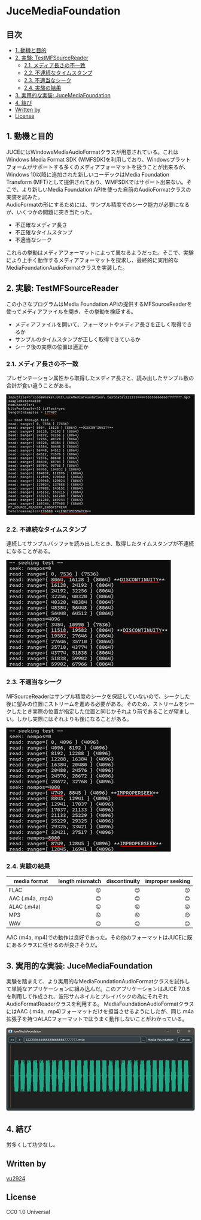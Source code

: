 # JuceMediaFoundation

## 目次
- [1. 動機と目的](#1-動機と目的)
- [2. 実験: TestMFSourceReader](#2-実験-testmfsourcereader)
  - [2.1. メディア長さの不一致](#21-メディア長さの不一致)
  - [2.2. 不連続なタイムスタンプ](#22-不連続なタイムスタンプ)
  - [2.3. 不適当なシーク](#23-不適当なシーク)
  - [2.4. 実験の結果](#24-実験の結果)
- [3. 実用的な実装: JuceMediaFoundation](#3-実用的な実装-jucemediafoundation)
- [4. 結び](#4-結び)
- [Written by](#written-by)
- [License](#license)

## 1. 動機と目的

JUCEにはWindowsMediaAudioFormatクラスが用意されている。これはWindows Media Format SDK (WMFSDK)を利用しており、Windowsプラットフォームがサポートする多くのメディアフォーマットを扱うことが出来るが、Windows 10以降に追加された新しいコーデックはMedia Foundation Transform (MFT)として提供されており、WMFSDKではサポート出来ない。そこで、より新しいMedia Foundation APIを使った自前のAudioFormatクラスの実装を試みた。  
AudioFormatの形にするためには、サンプル精度でのシーク能力が必要になるが、いくつかの問題に突き当たった。

- 不正確なメディア長さ
- 不正確なタイムスタンプ
- 不適当なシーク

これらの挙動はメディアフォーマットによって異なるようだった。そこで、実験により上手く動作するメディアフォーマットを探求し、最終的に実用的なMediaFoundationAudioFormatクラスを実装した。

## 2. 実験: TestMFSourceReader

この小さなプログラムはMedia Foundation APIの提供するMFSourceReaderを使ってメディアファイルを開き、その挙動を検証する。

- メディアファイルを開いて、フォーマットやメディア長さを正しく取得できるか
- サンプルのタイムスタンプが正しく取得できているか
- シーク後の実際の位置は適正か

### 2.1. メディア長さの不一致

プレゼンテーション属性から取得したメディア長さと、読み出したサンプル数の合計が食い違うことがある。

![length mismatch](media/length-mismatch.png)

### 2.2. 不連続なタイムスタンプ

連続してサンプルバッファを読み出したとき、取得したタイムスタンプが不連続になることがある。

![discontinuity](media/discontinuity.png)

### 2.3. 不適当なシーク

MFSourceReaderはサンプル精度のシークを保証していないので、シークした後に望みの位置にストリームを進める必要がある。そのため、ストリームをシークしたとき実際の位置が指定した位置と同じかそれより前であることが望ましい。しかし実際にはそれよりも後になることがある。

![improper seeking](media/improper-seek.png)

### 2.4. 実験の結果

|media format|length mismatch|discontinuity|improper seeking|
|-|-:|-:|-:|
|FLAC|😡|😊|😡|
|AAC (.m4a, .mp4)|😊|😊|😊|
|ALAC (.m4a)|😡|😡|😡|
|MP3|😡|😡|😊|
|WAV|😊|😊|😊|

AAC (m4a, mp4)での動作は良好であった。その他のフォーマットはJUCEに既にあるクラスに任せるのが良さそうだ。

## 3. 実用的な実装: JuceMediaFoundation

実験を踏まえて、より実用的なMediaFoundationAudioFormatクラスを試作して単純なアプリケーションに組み込んだ。このアプリケーションはJUCE 7.0.8を利用して作成され、波形サムネイルとプレイバックの為にそれぞれAudioFormatReaderクラスを利用する。  MediaFoundationAudioFormatクラスにはAAC (.m4a, .mp4)フォーマットだけを担当させるようにしたが、同じ.m4a拡張子を持つALACフォーマットではうまく動作しないことがわかっている。

![JuceMediaFoundation](media/JuceMediaFoundation.png)

## 4. 結び

労多くして功少なし。

## Written by

[yu2924](https://twitter.com/yu2924)

## License

CC0 1.0 Universal
